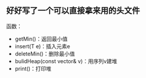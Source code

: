 ## 好好写了一个可以直接拿来用的头文件   
函数：  
- getMin()：返回最小值
- insert(T e)：插入元素e
- deleteMin()：删除最小值
- bulidHeap(const vector<T>& v)：用序列v建堆
- print()：打印堆
